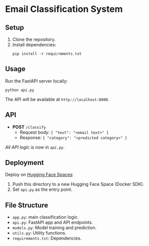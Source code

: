 # Email Classification System

## Setup

1. Clone the repository.
2. Install dependencies:
   ```
   pip install -r requirements.txt
   ```

## Usage

Run the FastAPI server locally:
```
python api.py
```
The API will be available at `http://localhost:8000`.

## API

- **POST** `/classify`
  - Request body: `{ "text": "<email text>" }`
  - Response: `{ "category": "<predicted category>" }`

_All API logic is now in `api.py`._

## Deployment

Deploy on [Hugging Face Spaces](https://huggingface.co/spaces):

1. Push this directory to a new Hugging Face Space (Docker SDK).
2. Set `api.py` as the entry point.

## File Structure

- `app.py`: main classification logic.
- `api.py`: FastAPI app and API endpoints.
- `models.py`: Model training and prediction.
- `utils.py`: Utility functions.
- `requirements.txt`: Dependencies.
